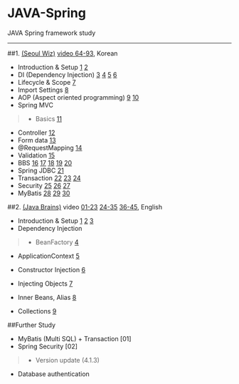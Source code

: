 # JAVA-Spring
JAVA Spring framework study
<hr/>

##1. [(Seoul Wiz)](https://www.youtube.com/user/WizcenterSeoul/featured "Seoul Wiz") [video 64-93](https://www.youtube.com/playlist?list=PLieE0qnqO2kTyzAlsvxzoulHVISvO8zA9), Korean

* Introduction & Setup [1](https://www.youtube.com/watch?v=CsOrR-4nH-s&list=PLieE0qnqO2kTyzAlsvxzoulHVISvO8zA9&index=64) [2](https://www.youtube.com/watch?v=xuygR0rucms&list=PLieE0qnqO2kTyzAlsvxzoulHVISvO8zA9&index=65)
* DI (Dependency Injection) [3](https://www.youtube.com/watch?v=bZjUUJM_ZqA&list=PLieE0qnqO2kTyzAlsvxzoulHVISvO8zA9&index=66) [4](https://www.youtube.com/watch?v=Jwns7YqAg4I&list=PLieE0qnqO2kTyzAlsvxzoulHVISvO8zA9&index=67) [5](https://www.youtube.com/watch?v=wqHBAmIZcvg&index=68&list=PLieE0qnqO2kTyzAlsvxzoulHVISvO8zA9) [6](https://www.youtube.com/watch?v=MabPKw0HapE&index=69&list=PLieE0qnqO2kTyzAlsvxzoulHVISvO8zA9)
* Lifecycle & Scope [7](https://www.youtube.com/watch?v=zKI4GWT5Xzs&index=70&list=PLieE0qnqO2kTyzAlsvxzoulHVISvO8zA9)
* Import Settings [8](https://www.youtube.com/watch?v=9cDHggH0ENA&index=71&list=PLieE0qnqO2kTyzAlsvxzoulHVISvO8zA9)
* AOP (Aspect oriented programming) [9](https://www.youtube.com/watch?v=2F8K9BLgvjE&list=PLieE0qnqO2kTyzAlsvxzoulHVISvO8zA9&index=72) [10](https://www.youtube.com/watch?v=x4qWZpDN444&list=PLieE0qnqO2kTyzAlsvxzoulHVISvO8zA9&index=73)
* Spring MVC

>* Basics [11](https://www.youtube.com/watch?v=6P9C3myUsrw&list=PLieE0qnqO2kTyzAlsvxzoulHVISvO8zA9&index=74)
* Controller [12](https://www.youtube.com/watch?v=MDFEmeuTuv4&list=PLieE0qnqO2kTyzAlsvxzoulHVISvO8zA9&index=75)
* Form data [13](https://www.youtube.com/watch?v=g4pTP69HrNw&list=PLieE0qnqO2kTyzAlsvxzoulHVISvO8zA9&index=76)
* @RequestMapping [14](https://www.youtube.com/watch?v=dlqoM31YPJ8&list=PLieE0qnqO2kTyzAlsvxzoulHVISvO8zA9&index=77)
* Validation [15](https://www.youtube.com/watch?v=h0yhYSjA9JI&list=PLieE0qnqO2kTyzAlsvxzoulHVISvO8zA9&index=78)
* BBS [16](https://www.youtube.com/watch?v=RYqlq1F9Jb8&list=PLieE0qnqO2kTyzAlsvxzoulHVISvO8zA9&index=79) [17](https://www.youtube.com/watch?v=6fjShNxd8_c&list=PLieE0qnqO2kTyzAlsvxzoulHVISvO8zA9&index=80) [18](https://www.youtube.com/watch?v=HTFmBE9kZKs&list=PLieE0qnqO2kTyzAlsvxzoulHVISvO8zA9&index=81) [19](https://www.youtube.com/watch?v=7uaw6_j3cos&list=PLieE0qnqO2kTyzAlsvxzoulHVISvO8zA9&index=82) [20](https://www.youtube.com/watch?v=007mbb_Kcs0&list=PLieE0qnqO2kTyzAlsvxzoulHVISvO8zA9&index=83)
* Spring JDBC [21](https://www.youtube.com/watch?v=bEQJ4paS3G4&list=PLieE0qnqO2kTyzAlsvxzoulHVISvO8zA9&index=84)
* Transaction [22](https://www.youtube.com/watch?v=jSNrGgHk-ds&index=85&list=PLieE0qnqO2kTyzAlsvxzoulHVISvO8zA9) [23](https://www.youtube.com/watch?v=_TVaxeazdPw&index=86&list=PLieE0qnqO2kTyzAlsvxzoulHVISvO8zA9) [24](https://www.youtube.com/watch?v=lghTKlGyVT8&index=87&list=PLieE0qnqO2kTyzAlsvxzoulHVISvO8zA9)
* Security [25](https://www.youtube.com/watch?v=_pMwwaHnzj4&index=88&list=PLieE0qnqO2kTyzAlsvxzoulHVISvO8zA9) [26](https://www.youtube.com/watch?v=ygRCSlF_B_E&list=PLieE0qnqO2kTyzAlsvxzoulHVISvO8zA9&index=89) [27](https://www.youtube.com/watch?v=5tbVE1nOGdk&index=90&list=PLieE0qnqO2kTyzAlsvxzoulHVISvO8zA9)
* MyBatis [28](https://www.youtube.com/watch?v=sTfgANm41LQ&index=91&list=PLieE0qnqO2kTyzAlsvxzoulHVISvO8zA9) [29](https://www.youtube.com/watch?v=Lx5KrCP2nVQ&index=92&list=PLieE0qnqO2kTyzAlsvxzoulHVISvO8zA9) [30](https://www.youtube.com/watch?v=qVXIC2P1tuU&list=PLieE0qnqO2kTyzAlsvxzoulHVISvO8zA9&index=93)

##2. [(Java Brains)](https://javabrains.io/ "Java Brains") video [01-23](https://www.youtube.com/playlist?list=PLC97BDEFDCDD169D7) [24-35](https://www.youtube.com/playlist?list=PLE37064DE302862F8) [36-45](https://www.youtube.com/playlist?list=PL1A506B159E5BD13E), English

* Introduction & Setup [1](https://www.youtube.com/watch?v=GB8k2-Egfv0&list=PLC97BDEFDCDD169D7&index=1) [2](https://www.youtube.com/watch?v=Z5gubdHLJIc&list=PLC97BDEFDCDD169D7&index=2) [3](https://www.youtube.com/watch?v=xlWwMSu5I70&index=3&list=PLC97BDEFDCDD169D7)
* Dependency Injection

>* BeanFactory [4](https://www.youtube.com/watch?v=7c6ZTF6cF88&index=4&list=PLC97BDEFDCDD169D7)
* ApplicationContext [5](https://www.youtube.com/watch?v=ZxLaEovze3M&list=PLC97BDEFDCDD169D7&index=5)
* Constructor Injection [6](https://www.youtube.com/watch?v=IOZzxmJVus0&index=6&list=PLC97BDEFDCDD169D7)
* Injecting Objects [7](https://www.youtube.com/watch?v=g15RcFyEcrk&list=PLC97BDEFDCDD169D7&index=7)

* Inner Beans, Alias [8](https://www.youtube.com/watch?v=TW51XsixMqA&list=PLC97BDEFDCDD169D7&index=8)
* Collections [9](https://www.youtube.com/watch?v=MgYURkcYeDQ&list=PLC97BDEFDCDD169D7&index=9)


##Further Study

* MyBatis (Multi SQL) + Transaction [01]
* Spring Security [02]

>* Version update (4.1.3)
* Database authentication

